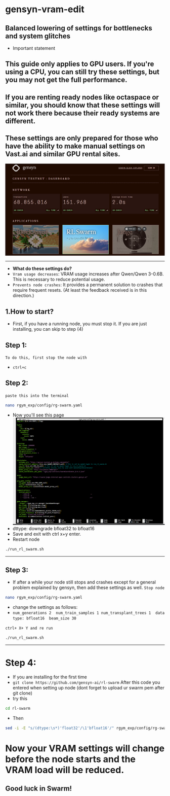 # gensyn-vram-edit
Balanced lowering of settings for bottlenecks and system glitches
---
* Important statement
## This guide only applies to GPU users. If you're using a CPU, you can still try these settings, but you may not get the full performance.
## If you are renting ready nodes like octaspace or similar, you should know that these settings will not work there because their ready systems are different.
## These settings are only prepared for those who have the ability to make manual settings on Vast.ai and similar GPU rental sites.

![Image Alt](https://github.com/Gufilandcyp/gensyn-vram-edit/blob/b28833bbc939a96d7d72fb386d61a71f9adb2afd/2025-10-25%2022_56_54-Gensyn%20_%20Testnet%20-%20Opera.png)


---

* **What do these settings do?**
* `Vram usage decreases`: VRAM usage increases after Qwen/Qwen 3-0.6B. This is necessary to reduce potential usage.
*  `Prevents node crashes`: It provides a permanent solution to crashes that require frequent resets. (At least the feedback received is in this direction.)

## 1.How to start?

* First, if you have a running node, you must stop it. If you are just installing, you can skip to step (4)
## Step 1:
`To do this, first stop the node with`

* `ctrl+c`
  
## Step 2: 
`paste this into the terminal`
```bash
nano rgym_exp/config/rg-swarm.yaml
```
* Now you'll see this page
![Image Alt](https://github.com/Gufilandcyp/gensyn-vram-edit/blob/75a2359e73bfdd96800edd636c1ae6ded729932f/2025-10-02_13_25_42-.png)
* dttype: downgrade bfloat32 to bfloat16
* Save and exit with ctrl x+y enter.
* Restart node
```bash
./run_rl_swarm.sh
```

---

## Step 3: 
* If after a while your node still stops and crashes except for a general problem explained by gensyn, then add these settings as well.
`Stop node`
```bash
nano rgym_exp/config/rg-swarm.yaml
```
* change the settings as follows:
* `num_generations 2 
num_train_samples 1
num_transplant_trees 1 
data type: bfloat16 
beam_size 30`

`ctrl+ X+ Y and re run`
```bash
./run_rl_swarm.sh
```

---

# Step 4:
* If you are installing for the first time
* `git clone https://github.com/gensyn-ai/rl-swarm` After this code you entered when setting up node (dont forget to upload ur swarm pem after git clone)
* try this
```bash
cd rl-swarm
```
* Then
```bash
sed -i -E "s/(dtype:\s*)'float32'/\1'bfloat16'/" rgym_exp/config/rg-swarm.yaml && grep -nE "dtype:" rgym_exp/config/rg-swarm.yaml
```
# Now your VRAM settings will change before the node starts and the VRAM load will be reduced.

## Good luck in Swarm!

  

